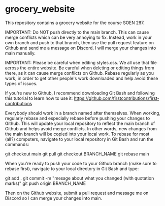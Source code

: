 # grocery_website
This repository contains a grocery website for the course SOEN 287.

IMPORTANT: Do NOT push directly to the main branch. This can cause merge conflicts which can be very annoying to fix. Instead, work in your own branch and push to that branch, then use the pull request feature on Github and send me a message on Discord. I will merge your changes into main manually.

IMPORTANT: Please be careful when editing styles.css. We all use that file across the entire website. Be careful when deleting or editing things from there, as it can cause merge conflicts on Github. Rebase regularly as you work, in order to get other people's work downloaded and help avoid these types of issues.

If you're new to Github, I recommend downloading Git Bash and following this tutorial to learn how to use it: https://github.com/firstcontributions/first-contributions

Everybody should work in a branch named after themselves. When working, regularly rebase and especially rebase before pushing your changes to Github. This will update your local repository to reflect the main branch of Github and helps avoid merge conflicts. In other words, new changes from the main branch will be copied into your local work. To rebase for most (all?) computers, navigate to your local repository in Git Bash and run the commands:

git checkout main
git pull
git checkout BRANCH_NAME
git rebase main

When you're ready to push your code to your Github branch (make sure to rebase first), navigate to your local directory in Git Bash and type:

git add .
git commit -m "mesage about what you changed (with quotation marks)"
git push origin BRANCH_NAME

Then on the Github website, submit a pull request and message me on Discord so I can merge your changes into main.
